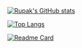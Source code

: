 <!-- ### Hi there 👋 -->

<!--
**RupakBiswas-2304/RupakBiswas-2304** is a ✨ _special_ ✨ repository because its `README.md` (this file) appears on your GitHub profile.

Here are some ideas to get you started:

- 🔭 I’m currently working on ...
- 🌱 I’m currently learning ...
- 👯 I’m looking to collaborate on ...
- 🤔 I’m looking for help with ...
- 💬 Ask me about ...
- 📫 How to reach me: ...
- 😄 Pronouns: ...
- ⚡ Fun fact: ...
-->

[![Rupak's GitHub stats](https://github-readme-stats.vercel.app/api?username=RupakBiswas-2304&count_private=true&show_icons=true&theme=dracula)](https://github.com/anuraghazra/github-readme-stats)

[![Top Langs](https://github-readme-stats.vercel.app/api/top-langs/?username=RupakBiswas-2304&layout=compact&theme=dracula)](https://github.com/anuraghazra/github-readme-stats)


[![Readme Card](https://github-readme-stats.vercel.app/api/pin/?username=RupakBiswas-2304&repo=File_authentication&theme=dracula)](https://github.com/RupakBiswas-2304/File_authentication)

